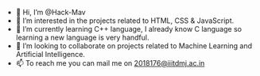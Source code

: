 - 👋 Hi, I’m @Hack-Mav
- 👀 I’m interested in the projects related to HTML, CSS & JavaScript. 
- 🌱 I’m currently learning C++ language, I already know C language so learning a new language is very handful.
- 💞️ I’m looking to collaborate on projects related to Machine Learning and Artificial Intelligence.
- 📫 To reach me you can mail me on 2018176@iiitdmj.ac.in

<!---
Hack-Mav/Hack-Mav is a ✨ special ✨ repository because its `README.md` (this file) appears on your GitHub profile.
You can click the Preview link to take a look at your changes.
--->
